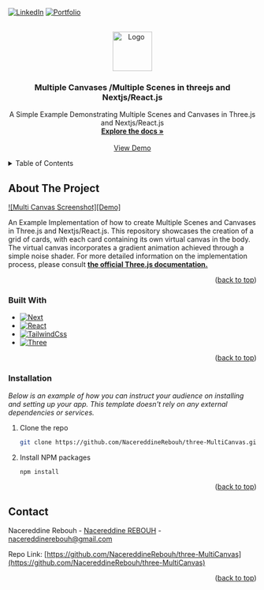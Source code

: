 <a name="readme-top"></a>
[![LinkedIn][linkedin-shield]][linkedin-url]
[![Portfolio][portfolio-shield]][portfolio-url]

<!-- PROJECT LOGO -->
<br />
<div align="center">
  <a href="https://threejs.org" target="_blank">
    <img src="https://cdn.jsdelivr.net/gh/devicons/devicon/icons/threejs/threejs-original.svg" alt="Logo" width="80" height="80">
  </a>

  <h3 align="center">Multiple Canvases /Multiple Scenes in threejs and Nextjs/React.js</h3>

  <p align="center">
    A Simple Example Demonstrating Multiple Scenes and Canvases in Three.js and Nextjs/React.js
    <br />
    <a href="https://threejs.org/manual/#en/multiple-scenes" target="_blank"><strong>Explore the docs »</strong></a>
    <br />
    <br />
    <a href="https://multicanvas.vercel.app" target="_blank">View Demo</a>
  </p>
</div>



<!-- TABLE OF CONTENTS -->
<details>
  <summary>Table of Contents</summary>
  <ol>
    <li>
      <a href="#about-the-project">About The Project</a>
      <ul>
        <li><a href="#built-with" >Built With</a></li>
      </ul>
    </li>
    <li>
    <a href="#installation">Installation</a>
    </li>
    <li><a href="#contact">Contact</a></li>

  </ol>
</details>



<!-- ABOUT THE PROJECT -->
## About The Project

[![Multi Canvas Screenshot][Demo]](https://example.com)

An Example Implementation of how to create Multiple Scenes and Canvases in Three.js and Nextjs/React.js. This repository showcases the creation of a grid of cards, with each card containing its own virtual canvas in the body. The virtual canvas incorporates a gradient animation achieved through a simple noise shader. For more detailed information on the implementation process, please consult <a href="https://threejs.org/manual/#en/multiple-scenes"><strong>the official Three.js documentation.</strong></a>

<p align="right">(<a href="#readme-top">back to top</a>)</p>



### Built With

* [![Next][Next.js]][Next-url]
* [![React][React.js]][React-url]
* [![TailwindCss][Tailwind.Css]][tailwind-url]
* [![Three][three.js]][Three-url]

<p align="right">(<a href="#readme-top">back to top</a>)</p>



<!-- GETTING STARTED -->
### Installation

_Below is an example of how you can instruct your audience on installing and setting up your app. This template doesn't rely on any external dependencies or services._

1. Clone the repo
   ```sh
   git clone https://github.com/NacereddineRebouh/three-MultiCanvas.git
   ```
2. Install NPM packages
   ```sh
   npm install
   ```

<p align="right">(<a href="#readme-top">back to top</a>)</p>


<!-- CONTACT -->
## Contact

Nacereddine Rebouh - [Nacereddine REBOUH](https://www.linkedin.com/in/nacereddine-rebouh) - nacereddinerebouh@gmail.com

Repo Link: [https://github.com/NacereddineRebouh/three-MultiCanvas](https://github.com/NacereddineRebouh/three-MultiCanvas)

<p align="right">(<a href="#readme-top">back to top</a>)</p>


<!-- MARKDOWN LINKS & IMAGES -->
[linkedin-shield]: https://img.shields.io/badge/-LinkedIn-black.svg?style=for-the-badge&logo=linkedin&colorB=555
[linkedin-url]: https://www.linkedin.com/in/nacereddine-rebouh/
[portfolio-shield]: https://img.shields.io/badge/Portfolio-%23000000.svg?style=for-the-badge&logo=firefox&logoColor=#FF7139
[portfolio-url]: https://nacereddinerebouh.vercel.app/
[product-screenshot]: images/screenshot.png
[Next.js]: https://img.shields.io/badge/next.js-000000?style=for-the-badge&logo=nextdotjs&logoColor=white
[Next-url]: https://nextjs.org/
[React.js]: https://img.shields.io/badge/React-20232A?style=for-the-badge&logo=react&logoColor=61DAFB
[React-url]: https://reactjs.org/
[Tailwind.Css]: https://img.shields.io/badge/tailwindcss-%2338B2AC.svg?style=for-the-badge&logo=tailwind-css&logoColor=white
[tailwind-url]: https://tailwindcss.com/
[three.js]: https://img.shields.io/badge/threejs-black?style=for-the-badge&logo=three.js&logoColor=white
[three-url]: https://threejs.org/docs/index.html#manual/en/introduction/Creating-a-scene